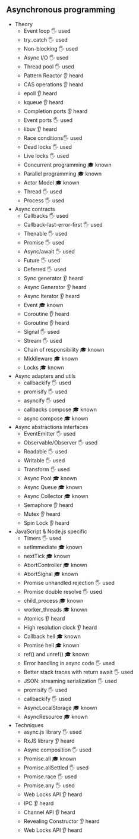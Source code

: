 ## Asynchronous programming

- Theory
  - Event loop 🖐️ used
  - try..catch 🖐️ used
  - Non-blocking 🖐️ used
  - Async I/O 🖐️ used
  - Thread pool 🖐️ used
  - Pattern Reactor 👂 heard
  - CAS operations 👂 heard
  - epoll 👂 heard
  - kqueue 👂 heard
  - Completion ports 👂 heard
  - Event ports 🖐️ used
  - libuv 👂 heard
  - Race conditions🖐️ used
  - Dead locks 🖐️ used
  - Live locks 🖐️ used
  - Concurrent programming 🎓 known
  - Parallel programming 🎓 known
  - Actor Model 🎓 known
  - Thread 🖐️ used
  - Process 🖐️ used
- Async contracts
  - Callbacks 🖐️ used
  - Callback-last-error-first 🖐️ used
  - Thenable 🖐️ used
  - Promise 🖐️ used
  - Async/await 🖐️ used
  - Future  🖐️ used
  - Deferred 🖐️ used
  - Sync generator 👂 heard
  - Async Generator 👂 heard
  - Async Iterator 👂 heard
  - Event 🎓 known
  - Coroutine 👂 heard
  - Goroutine 👂 heard
  - Signal 🖐️ used
  - Stream 🖐️ used
  - Chain of responsibility 🎓 known
  - Middleware 🎓 known
  - Locks 🎓 known
- Async adapters and utils
  - callbackify 🖐️ used
  - promisify 🖐️ used
  - asyncify 🖐️ used
  - callbacks compose 🎓 known
  - async compose 🎓 known
- Async abstractions interfaces
  - EventEmitter 🖐️ used
  - Observable/Observer 🖐️ used
  - Readable 🖐️ used
  - Writable 🖐️ used
  - Transform 🖐️ used
  - Async Pool 🎓 known
  - Async Queue 🎓 known
  - Async Collector 🎓 known
  - Semaphore 👂 heard
  - Mutex 👂 heard
  - Spin Lock 👂 heard
- JavaScript & Node.js specific
  - Timers 🖐️ used
  - setImmediate 🎓 known
  - nextTick 🎓 known
  - AbortController 🎓 known
  - AbortSignal 🎓 known
  - Promise unhandled rejection 🖐️ used
  - Promise double resolve 🖐️ used
  - child_process 🎓 known
  - worker_threads 🎓 known
  - Atomics 👂 heard
  - High resolution clock 👂 heard
  - Callback hell 🎓 known
  - Promise hell 🎓 known
  - ref() and unref() 🎓 known
  - Error handling in async code 🖐️ used
  - Better stack traces with return await 🖐️ used
  - JSON: streaming serialization 🖐️ used
  - promisify 🖐️ used
  - callbackify 🖐️ used
  - AsyncLocalStorage 🎓 known
  - AsyncResource 🎓 known
- Techniques
  - async.js library 🖐️ used
  - RxJS library 👂 heard
  - Async composition 🖐️ used
  - Promise.all 🎓 known
  - Promise.allSettled 🖐️ used
  - Promise.race 🖐️ used
  - Promise.any 🖐️ used
  - Web Locks API 👂 heard
  - IPC 👂 heard
  - Channel API 👂 heard
  - Revealing Constructor 👂 heard
  - Web Locks API 👂 heard